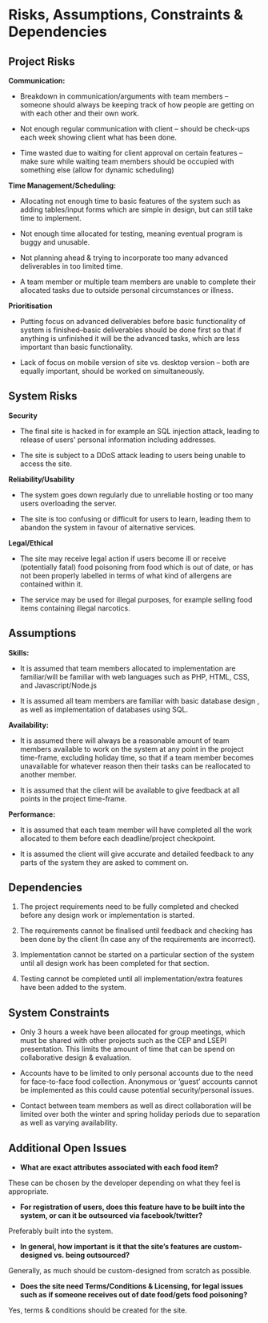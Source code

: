 # Risks, Assumptions, Constraints & Dependencies

## Project Risks

**Communication:**

- Breakdown in communication/arguments with team members – someone should always be keeping track of how people are getting on with each other and their own work.

- Not enough regular communication with client – should be check-ups each week showing client what has been done.

- Time wasted due to waiting for client approval on certain features – make sure while waiting team members should be occupied with something else (allow for dynamic scheduling)

**Time Management/Scheduling:**

- Allocating not enough time to basic features of the system such as adding tables/input forms which are simple in design, but can still take time to implement.

- Not enough time allocated for testing, meaning eventual program is buggy and unusable.

- Not planning ahead & trying to incorporate too many advanced deliverables in too limited time.

- A team member or multiple team members are unable to complete their allocated tasks due to outside personal circumstances or illness.

**Prioritisation**

- Putting focus on advanced deliverables before basic functionality of system is finished–basic deliverables should be done first so that if anything is unfinished it will be the advanced tasks, which are less important than basic functionality.

- Lack of focus on mobile version of site vs. desktop version – both are equally important, should be worked on simultaneously.

## System Risks

**Security**

- The final site is hacked in for example an SQL injection attack, leading to release of users' personal information including addresses.

- The site is subject to a DDoS attack leading to users being unable to access the site.

**Reliability/Usability**

- The system goes down regularly due to unreliable hosting or too many users overloading the server.

- The site is too confusing or difficult for users to learn, leading them to abandon the system in favour of alternative services.

**Legal/Ethical**

- The site may receive legal action if users become ill or receive (potentially fatal) food poisoning from food which is out of date, or has not been properly labelled in terms of what kind of allergens are contained within it.

- The service may be used for illegal purposes, for example selling food items containing illegal narcotics.

## Assumptions

**Skills:**

- It is assumed that team members allocated to implementation are familiar/will be familiar with web languages such as PHP, HTML, CSS, and Javascript/Node.js

- It is assumed all team members are familiar with basic database design , as well as implementation of databases using SQL.

**Availability:**

- It is assumed there will always be a reasonable amount of team members available to work on the system at any point in the project time-frame, excluding holiday time, so that if a team member becomes unavailable for whatever reason then their tasks can be reallocated to another member.

- It is assumed that the client will be available to give feedback at all points in the project time-frame.

**Performance:**

- It is assumed that each team member will have completed all the work allocated to them before each deadline/project checkpoint.

- It is assumed the client will give accurate and detailed feedback to any parts of the system they are asked to comment on.

## Dependencies

1. The project requirements need to be fully completed and checked before any design work or implementation is started.

2. The requirements cannot be finalised until feedback and checking has been done by the client (In case any of the requirements are incorrect).

3. Implementation cannot be started on a particular section of the system until all design work has been completed for that section.

4. Testing cannot be completed until all implementation/extra features have been added to the system.

## System Constraints

- Only 3 hours a week have been allocated for group meetings, which must be shared with other projects such as the CEP and LSEPI presentation. This limits the amount of time that can be spend on collaborative design & evaluation.

- Accounts have to be limited to only personal accounts due to the need for face-to-face food collection. Anonymous or ‘guest’ accounts cannot be implemented as this could cause potential security/personal issues.

- Contact between team members as well as direct collaboration will be limited over both the winter and spring holiday periods due to separation as well as varying availability.

## Additional Open Issues

- **What are exact attributes associated with each food item?**

These can be chosen by the developer depending on what they feel is appropriate.

- **For registration of users, does this feature have to be built into the system, or can it be outsourced via facebook/twitter?**

Preferably built into the system.

- **In general, how important is it that the site’s features are custom-designed vs. being outsourced?**

Generally, as much should be custom-designed from scratch as possible.

- **Does the site need Terms/Conditions & Licensing, for legal issues such as if someone receives out of date food/gets food poisoning?**

Yes, terms & conditions should be created for the site.
